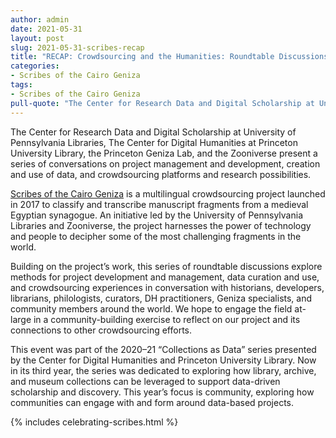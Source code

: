 ```yaml
---
author: admin
date: 2021-05-31
layout: post
slug: 2021-05-31-scribes-recap
title: "RECAP: Crowdsourcing and the Humanities: Roundtable Discussions Celebrating Scribes of the Cairo Geniza"
categories:
- Scribes of the Cairo Geniza
tags:
- Scribes of the Cairo Geniza
pull-quote: "The Center for Research Data and Digital Scholarship at University of Pennsylvania Libraries, The Center for Digital Humanities at Princeton University Library, the Princeton Geniza Lab, and the Zooniverse hosted a series of conversations (April 14-16, 2021). Watch the videos here."
---
```


The Center for Research Data and Digital Scholarship at University of Pennsylvania Libraries, The Center for Digital Humanities at Princeton University Library, the Princeton Geniza Lab, and the Zooniverse present a series of conversations on project management and development, creation and use of data, and crowdsourcing platforms and research possibilities.

[Scribes of the Cairo Geniza](https://www.scribesofthecairogeniza.org/) is a multilingual crowdsourcing project launched in 2017 to classify and transcribe manuscript fragments from a medieval Egyptian synagogue. An initiative led by the University of Pennsylvania Libraries and Zooniverse, the project harnesses the power of technology and people to decipher some of the most challenging fragments in the world.

Building on the project’s work, this series of roundtable discussions explore methods for project development and management, data curation and use, and crowdsourcing experiences in conversation with historians, developers, librarians, philologists, curators, DH practitioners, Geniza specialists, and community members around the world. We hope to engage the field at-large in a community-building exercise to reflect on our project and its connections to other crowdsourcing efforts.

This event was part of the 2020–21 “Collections as Data” series presented by the Center for Digital Humanities and Princeton University Library. Now in its third year, the series was dedicated to exploring how library, archive, and museum collections can be leveraged to support data-driven scholarship and discovery. This year’s focus is community, exploring how communities can engage with and form around data-based projects.

{% includes celebrating-scribes.html %}
